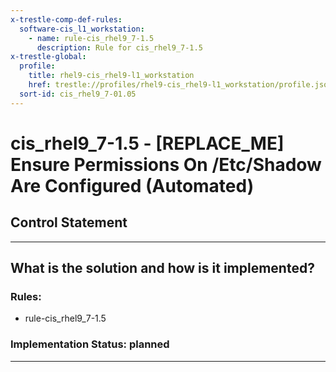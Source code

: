 ```yaml
---
x-trestle-comp-def-rules:
  software-cis_l1_workstation:
    - name: rule-cis_rhel9_7-1.5
      description: Rule for cis_rhel9_7-1.5
x-trestle-global:
  profile:
    title: rhel9-cis_rhel9-l1_workstation
    href: trestle://profiles/rhel9-cis_rhel9-l1_workstation/profile.json
  sort-id: cis_rhel9_7-01.05
---
```


# cis_rhel9_7-1.5 - \[REPLACE_ME\] Ensure Permissions On /Etc/Shadow Are Configured (Automated)

## Control Statement

______________________________________________________________________

## What is the solution and how is it implemented?

<!-- For implementation status enter one of: implemented, partial, planned, alternative, not-applicable -->

<!-- Note that the list of rules under ### Rules: is read-only and changes will not be captured after assembly to JSON -->

<!-- Add control implementation description here for control: cis_rhel9_7-1.5 -->

### Rules:

  - rule-cis_rhel9_7-1.5

### Implementation Status: planned

______________________________________________________________________
